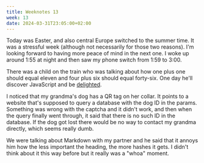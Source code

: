 ```yaml
---
title: Weeknotes 13
week: 13
date: 2024-03-31T23:05:00+02:00
---
```


Today was Easter, and also central Europe switched to the summer time. It was a stressful week (although not necessarily for those two reasons). I'm looking forward to having more peace of mind in the next one. I woke up around 1:55 at night and then saw my phone switch from 1:59 to 3:00.

There was a child on the train who was talking about how one plus one should equal eleven and four plus six should equal forty-six. One day he'll discover JavaScript and be [delighted](https://wtfjs.com/wtfs/2010-02-19-concat-coerce).

I noticed that my grandma's dog has a QR tag on her collar. It points to a website that's supposed to query a database with the dog ID in the params. Something was wrong with the captcha and it didn't work, and then when the query finally went through, it said that there is no such ID in the database. If the dog got lost there would be no way to contact my grandma directly, which seems really dumb.

We were talking about Markdown with my partner and he said that it annoys him how the less important the heading, the more hashes it gets. I didn't think about it this way before but it really was a "whoa" moment.
